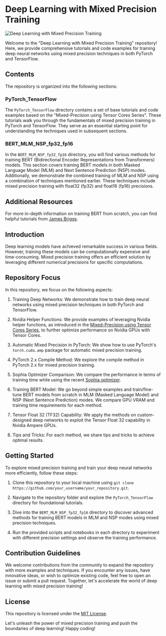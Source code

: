 # Deep Learning with Mixed Precision Training

![Deep Learning with Mixed Precision Training](https://github.com/HFarkhari/Mixed_Precision_Training)

Welcome to the "Deep Learning with Mixed Precision Training" repository! Here, we provide comprehensive tutorials and code examples for training deep neural networks using mixed precision techniques in both PyTorch and TensorFlow.

## Contents

The repository is organized into the following sections:

### PyTorch_TensorFlow

The `PyTorch_TensorFlow` directory contains a set of base tutorials and code examples based on the "Mixed-Precision using Tensor Cores Series". These tutorials walk you through the fundamentals of mixed precision training in PyTorch and TensorFlow. They serve as an essential starting point for understanding the techniques used in subsequent sections.

### BERT_MLM_NSP_fp32_fp16

In the `BERT_MLM_NSP_fp32_fp16` directory, you will find various methods for training BERT (Bidirectional Encoder Representations from Transformers) models. This section covers training BERT models in both Masked Language Model (MLM) and Next Sentence Prediction (NSP) modes. Additionally, we demonstrate the combined training of MLM and NSP using a combination of techniques mentioned earlier. These techniques include mixed precision training with float32 (fp32) and float16 (fp16) precisions.

## Additional Resources

For more in-depth information on training BERT from scratch, you can find helpful tutorials from [James Briggs](https://youtube.com/playlist?list=PLIUOU7oqGTLgQ7tCdDT0ARlRoh1127NSO&feature=shared).


## Introduction

Deep learning models have achieved remarkable success in various fields. However, training these models can be computationally expensive and time-consuming. Mixed precision training offers an efficient solution by leveraging different numerical precisions for specific computations.

## Repository Focus

In this repository, we focus on the following aspects:

1. Training Deep Networks: We demonstrate how to train deep neural networks using mixed precision techniques in both PyTorch and TensorFlow.

2. Nvidia Helper Functions: We provide examples of leveraging Nvidia helper functions, as introduced in the [Mixed-Precision using Tensor Cores Series](https://youtube.com/playlist?list=PL5B692fm6--vi9vC5EDBFsfTBnrvVbl40&feature=shared), to further optimize performance on Nvidia GPUs with Tensor Cores.

3. Automatic Mixed Precision in PyTorch: We show how to use PyTorch's `torch.cuda.amp` package for automatic mixed precision training.

4. PyTorch 2.x Compile Method: We explore the compile method in PyTorch 2.x for mixed precision training.

5. Sophia Optimizer Comparison: We compare the performance in terms of training time while using the recent [Sophia optimizer](https://github.com/Liuhong99/Sophia).

6. Training BERT Model: We go beyond simple examples and train/fine-tune BERT models from scratch in MLM (Masked Language Model) and NSP (Next Sentence Prediction) modes. We compare GPU VRAM and training time requirements for each method.

7. Tensor Float 32 (TF32) Capability: We apply the methods on custom-designed deep networks to exploit the Tensor Float 32 capability in Nvidia Ampere GPUs.

9. Tips and Tricks: For each method, we share tips and tricks to achieve optimal results.



## Getting Started

To explore mixed precision training and train your deep neural networks more efficiently, follow these steps:

1. Clone this repository to your local machine using `git clone https://github.com/your_username/your_repository.git`.

2. Navigate to the repository folder and explore the `PyTorch_TensorFlow` directory for foundational tutorials.

3. Dive into the `BERT_MLM_NSP_fp32_fp16` directory to discover advanced methods for training BERT models in MLM and NSP modes using mixed precision techniques.

4. Run the provided scripts and notebooks in each directory to experiment with different precision settings and observe the training performance.

## Contribution Guidelines

We welcome contributions from the community to expand the repository with more examples and techniques. If you encounter any issues, have innovative ideas, or wish to optimize existing code, feel free to open an issue or submit a pull request. Together, let's accelerate the world of deep learning with mixed precision training!

## License

This repository is licensed under the [MIT License](LICENSE).

Let's unleash the power of mixed precision training and push the boundaries of deep learning! Happy coding!
